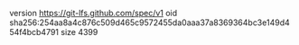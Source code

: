 version https://git-lfs.github.com/spec/v1
oid sha256:254aa8a4c876c509d465c9572455da0aaa37a8369364bc3e149d454f4bcb4791
size 4399
